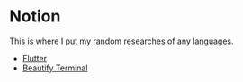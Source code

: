 # Notion
This is where I put my random researches of any languages.

- [Flutter](https://github.com/Doris-WenZiYing/Notion/tree/main/Flutter)
- [Beautify Terminal](https://github.com/Doris-WenZiYing/Notion/blob/main/Beautify%20Terminal.md)
